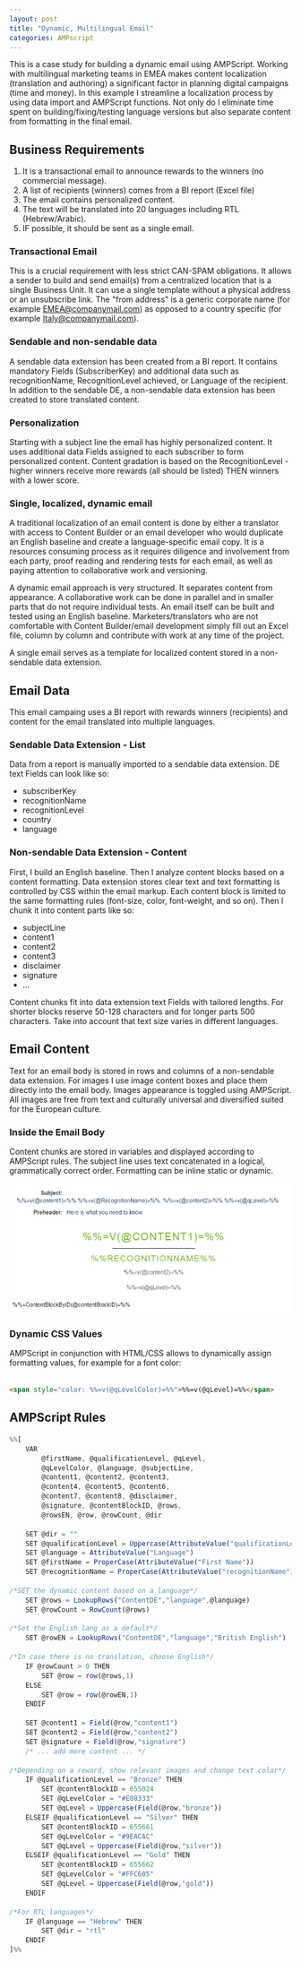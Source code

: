 ```yaml
---
layout: post
title: "Dynamic, Multilingual Email"
categories: AMPscript
---
```


This is a case study for building a dynamic email using AMPScript.
Working with multilingual marketing teams in EMEA makes content localization (translation and authoring) a significant factor in planning digital campaigns (time and money). In this example I streamline a localization process by using data import and AMPScript functions. Not only do I eliminate time spent on building/fixing/testing language versions but also separate content from formatting in the final email.

## Business Requirements
1. It is a transactional email to announce rewards to the winners (no commercial message).
2. A list of recipients (winners) comes from a BI report (Excel file)
3. The email contains personalized content.
4. The text will be translated into 20 languages including RTL (Hebrew/Arabic).
5. IF possible, it should be sent as a single email.

### Transactional Email
This is a crucial requirement with less strict CAN-SPAM obligations. It allows a sender to build and send email(s) from a centralized location that is a single Business Unit. It can use a single template without a physical address or an unsubscribe link. The "from address" is a generic corporate name (for example EMEA@companymail.com) as opposed to a country specific (for example Italy@companymail.com).

### Sendable and non-sendable data
A sendable data extension has been created from a BI report. It contains mandatory Fields (SubscriberKey) and additional data such as recognitionName, RecognitionLevel achieved, or Language of the recipient.
In addition to the sendable DE, a non-sendable data extension has been created to store translated content.

### Personalization
Starting with a subject line the email has highly personalized content. It uses additional data Fields assigned to each subscriber to form personalized content. Content gradation is based on the RecognitionLevel - higher winners receive more rewards (all should be listed) THEN winners with a lower score.

### Single, localized, dynamic email
A traditional localization of an email content is done by either a translator with access to Content Builder or an email developer who would duplicate an English baseline and create a language-specific email copy. It is a resources consuming process as it requires diligence and involvement from each party, proof reading and rendering tests for each email, as well as paying attention to collaborative work and versioning.

A dynamic email approach is very structured. It separates content from appearance. A collaborative work can be done in parallel and in smaller parts that do not require individual tests. An email itself can be built and tested using an English baseline. Marketers/translators who are not comfortable with Content Builder/email development simply fill out an Excel file, column by column and contribute with work at any time of the project.

A single email serves as a template for localized content stored in a non-sendable data extension.


## Email Data

This email campaing uses a BI report with rewards winners (recipients) and content for the email translated into multiple languages.

### Sendable Data Extension - List
Data from a report is manually imported to a sendable data extension. DE text Fields can look like so:
- subscriberKey
- recognitionName
- recognitionLevel
- country
- language

### Non-sendable Data Extension - Content
First, I build an English baseline. Then I analyze content blocks based on a content formatting. Data extension stores clear text and text formatting is controlled by CSS within the email markup. Each content block is limited to the same formatting rules (font-size, color, font-weight, and so on). Then I chunk it into content parts like so:
- subjectLine
- content1
- content2
- content3
- disclaimer
- signature
- &hellip;

Content chunks fit into data extension text Fields with tailored lengths. For shorter blocks reserve 50-128 characters and for longer parts 500 characters. Take into account that text size varies in different languages. 

## Email Content
Text for an email body is stored in rows and columns of a non-sendable data extension. For images I use image content boxes and place them directly into the email body. Images appearance is toggled using AMPScript. All images are free from text and culturally universal and diversified suited for the European culture.

### Inside the Email Body
Content chunks are stored in variables and displayed according to AMPScript rules. The subject line uses text concatenated in a logical, grammatically correct order. 
Formatting can be inline static or dynamic.


![Dynamic Email snapshot](/images/dynamicEmail.png)

### Dynamic CSS Values
AMPScript in conjunction with HTML/CSS allows to dynamically assign formatting values, for example for a font color:

```html

<span style="color: %%=v(@qLevelColor)=%%">%%=v(@qLevel)=%%</span>

```

## AMPScript Rules

```javascript
%%[
    VAR 
        @firstName, @qualificationLevel, @qLevel,
        @qLevelColor, @language, @subjectLine,
        @content1, @content2, @content3,
        @content4, @content5, @content6,
        @content7, @content8, @disclaimer,
        @signature, @contentBlockID, @rows,
        @rowsEN, @row, @rowCount, @dir

    SET @dir = "" 
    SET @qualificationLevel = Uppercase(AttributeValue("qualificationLevel"))
    SET @language = AttributeValue("Language")
    SET @firstName = ProperCase(AttributeValue("First Name"))
    SET @recognitionName = ProperCase(AttributeValue("recognitionName")) 
    
/*SET the dynamic content based on a language*/
    SET @rows = LookupRows("ContentDE","language",@language) 
    SET @rowCount = RowCount(@rows)

/*Set the English lang as a default*/    
    SET @rowEN = LookupRows("ContentDE","language","British English") 

/*In case there is no translation, choose English*/
    IF @rowCount > 0 THEN
        SET @row = row(@rows,1)
    ELSE 
        SET @row = row(@rowEN,1)
    ENDIF
    
    SET @content1 = Field(@row,"content1") 
    SET @content2 = Field(@row,"content2") 
    SET @signature = Field(@row,"signature")
    /* ... add more content ... */
    
/*Depending on a reward, show relevant images and change text color*/
    IF @qualificationLevel == "Bronze" THEN
        SET @contentBlockID = 655024 
        SET @qLevelColor = "#E08333" 
        SET @qLevel = Uppercase(Field(@row,"bronze"))
    ELSEIF @qualificationLevel == "Silver" THEN
        SET @contentBlockID = 655661 
        SET @qLevelColor = "#9EACAC" 
        SET @qLevel = Uppercase(Field(@row,"silver")) 
    ELSEIF @qualificationLevel == "Gold" THEN 
        SET @contentBlockID = 655662 
        SET @qLevelColor = "#FFC605" 
        SET @qLevel = Uppercase(Field(@row,"gold")) 
    ENDIF
    
/*For RTL languages*/ 
    IF @language == "Hebrew" THEN
        SET @dir = "rtl" 
    ENDIF 
]%%
```
